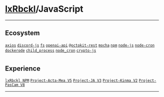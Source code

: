 # [lxRbckl](https://github.com/lxRbckl/lxRbckl/tree/main)/JavaScript

---
## Ecosystem


[`axios`](https://github.com/lxRbckl/lxRbckl/tree/main/JavaScript/axios) [`discord-js`](https://github.com/lxRbckl/lxRbckl/tree/main/JavaScript/discord-js) [`fs`](https://github.com/lxRbckl/lxRbckl/tree/main/JavaScript/fs) [`openai-api`](https://github.com/lxRbckl/lxRbckl/tree/main/JavaScript/openai-api) [`@octokit-rest`](https://github.com/lxRbckl/lxRbckl/tree/main/JavaScript/@octokit-rest) [`mocha`](https://github.com/lxRbckl/lxRbckl/tree/main/JavaScript/mocha) [`npm`](https://github.com/lxRbckl/lxRbckl/tree/main/JavaScript/npm) [`node-js`](https://github.com/lxRbckl/lxRbckl/tree/main/JavaScript/node-js) [`node-cron`](https://github.com/lxRbckl/lxRbckl/tree/main/JavaScript/node-cron) [`dockerode`](https://github.com/lxRbckl/lxRbckl/tree/main/JavaScript/dockerode) [`child_process`](https://github.com/lxRbckl/lxRbckl/tree/main/JavaScript/child_process) [`node_cron`](https://github.com/lxRbckl/lxRbckl/tree/main/JavaScript/node_cron) [`crypto-js`](https://github.com/lxRbckl/lxRbckl/tree/main/JavaScript/crypto-js)
# 
## Experience


[`lxRbckl NPM`](https://github.com/lxRbckl/lxRbckl/blob/NPM/README.md) [`Project-Acta-Mea V5`](https://github.com/lxRbckl/Project-Acta-Mea/blob/V5/README.md) [`Project-JA V3`](https://github.com/lxRbckl/Project-JA/blob/V3/README.md) [`Project-Kinma V2`](https://github.com/lxRbckl/Project-Kinma/blob/V2/README.md) [`Project-PasCam V8`](https://github.com/lxRbckl/Project-PasCam/blob/V8/README.md)




---